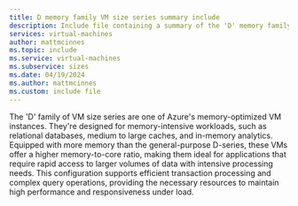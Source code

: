 ```yaml
---
title: D memory family VM size series summary include
description: Include file containing a summary of the 'D' memory family.
services: virtual-machines
author: mattmcinnes
ms.topic: include
ms.service: virtual-machines
ms.subservice: sizes
ms.date: 04/19/2024
ms.author: mattmcinnes
ms.custom: include file
---
```

The 'D' family of VM size series are one of Azure's memory-optimized VM instances. They're designed for memory-intensive workloads, such as relational databases, medium to large caches, and in-memory analytics. Equipped with more memory than the general-purpose D-series, these VMs offer a higher memory-to-core ratio, making them ideal for applications that require rapid access to larger volumes of data with intensive processing needs. This configuration supports efficient transaction processing and complex query operations, providing the necessary resources to maintain high performance and responsiveness under load.